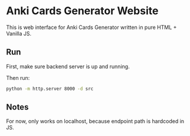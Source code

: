 # Anki Cards Generator Website

This is web interface for Anki Cards Generator written in pure HTML + Vanilla JS.

## Run

First, make sure backend server is up and running.

Then run:

```bash
python -m http.server 8000 -d src
```

## Notes

For now, only works on localhost, because endpoint path is hardcoded in JS.
